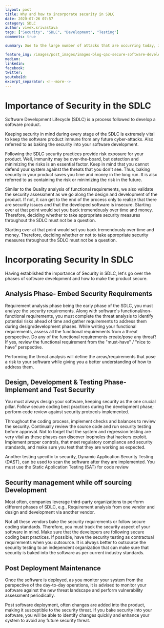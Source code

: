 ```yaml
---
layout: post
title: Why and how to incorporate security in SDLC
date: 2020-07-26 07:57
category: SDLC
author: vivek.srivastava
tags: ["Security", "SDLC", "Development", "Testing"]
comments: true

summary: Due to the large number of attacks that are occurring today, it is of paramount importance that software be built securely. Analyzing the risk from the initial phases of the development life cycle will not only make the product secure from current attacks but also help plan and mitigate risks arising out of future attacks. A software developed without security considerations, is secured by doing patchwork, and finally one realizes that the bandwidth required to secure the software is too high, thus resulting in very high costs.

feature_img: /images/post_images/images-blog-qac-secure-software-development.jpg
medium: 
linkedin:
facebook:
twitter:
youtubeId:
excerpt_separator: <!--more-->
---
```


# Importance of Security in the SDLC

Software Development Lifecycle (SDLC) is a process followed to develop a software product.

Keeping security in mind during every stage of the SDLC is extremely vital to keep the software product immune from any future cyber-attacks. Also referred to as baking the security into your software development.

Following the SDLC security practices provide risk exposure for your product. Well, immunity may be over-the-board, but detection and minimizing the risks is an essential factor. Keep in mind that you cannot defend your system against the threats that you don't see. Thus, baking security in your product saves you time and money in the long run. It is also referred to as containing the risk or minimizing the risk in the future.

Similar to the Quality analysis of functional requirements, we also validate the security assessment as we go along the design and development of the product. If not, it can get to the end of the process only to realize that there are security issues and that the developed software is insecure. Starting over at that point would set you back tremendously over time and money. Therefore, deciding whether to take appropriate security measures throughout the SDLC must not be a question. 

Starting over at that point would set you back tremendously over time and money. Therefore, deciding whether or not to take appropriate security measures throughout the SDLC must not be a question.

# Incorporating Security In SDLC

Having established the importance of Security in SDLC, let's go over the phases of software development and how to make the product secure.

## Analysis Phase- Embed Security Requirements

Requirement analysis phase being the early phase of the SDLC, you must analyze the security requirements. Along with software's functional/non-functional requirements, you must complete the threat analysis to identify potential risks ahead of time and gather requirements to address them during design/development phases. While writing your functional requirements, assess all the functional requirements from a threat perspective. Do any of the functional requirements create/pose any threat? If yes, review the functional requirement from the "must-have" / "nice to have" perspective.

Performing the threat analysis will define the areas/requirements that pose a risk to your software while giving you a better understanding of how to address them.

## Design, Development &amp; Testing Phase- Implement and Test Security

You must always design your software, keeping security as the one crucial pillar. Follow secure coding best practices during the development phase; perform code review against security protocols implemented.

Throughout the coding process, implement checks and balances to review the security. Continually review the source code and run security testing before approval. Not to forget that the system and regression testing are very vital as these phases can discover loopholes that hackers exploit. Implement proper controls, that meet regulatory compliance and security standards, and make sure you test that they are working as expected.

Another testing specific to security, Dynamic Application Security Testing (DAST), can be used to scan the software after they are implemented. You must use the Static Application Testing (SAT) for code review

## Security management while off sourcing Development

Most often, companies leverage third-party organizations to perform different phases of SDLC, e.g., Requirement analysis from one vendor and design and development via another vendor.

Not all these vendors bake the security requirements or follow secure coding standards. Therefore, you must track the security aspect of your software in mind. Make sure that the developers are following secure coding best practices. If possible, have the security testing as contractual requirements when you outsource. It is always better to outsource the security testing to an independent organization that can make sure that security is baked into the software as per current industry standards.  

## Post Deployment Maintenance

Once the software is deployed, as you monitor your system from the perspective of the day-to-day operations, it is advised to monitor your software against the new threat landscape and perform vulnerability assessment periodically.

Post software deployment, often changes are added into the product, making it susceptible to the security threat. If you bake security into your software, you will be able to identify changes quickly and enhance your system to avoid any future security threat.